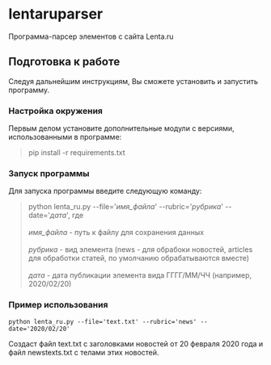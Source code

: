 # lentaruparser
Программа-парсер элементов с сайта Lenta.ru

## Подготовка к работе
Следуя дальнейшим инструкциям, Вы сможете установить и запустить программу.

### Настройка окружения 
Первым делом установите дополнительные модули с версиями, использованными в программе:
> pip install -r requirements.txt

### Запуск программы
Для запуска программы введите следующую команду:
> python lenta_ru.py --file='*имя_файла*' --rubric='*рубрика*' --date='*дата*', где<br/><br/>
> *имя_файла* - путь к файлу для сохранения данных<br/><br/>
> *рубрика* - вид элемента (news - для обрабоки новостей, articles для обработки статей, по умолчанию обрабатываются вместе)<br/><br/>
> *дата* - дата публикации элемента вида ГГГГ/ММ/ЧЧ (например, 2020/02/20)

### Пример использования
```
python lenta_ru.py --file='text.txt' --rubric='news' --date='2020/02/20'
```
Создаст файл text.txt с заголовками новостей от 20 февраля 2020 года и файл newstexts.txt с телами этих новостей.
